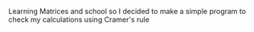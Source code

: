 Learning Matrices and school so I decided to make a simple program to check my calculations using Cramer's rule

